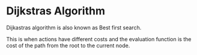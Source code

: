 # Dijkstras Algorithm 

Dijkastras algorithm is also known as Best first search.

This is when actions have different costs and the evaluation function is the cost of the path from the root to the current node. 

